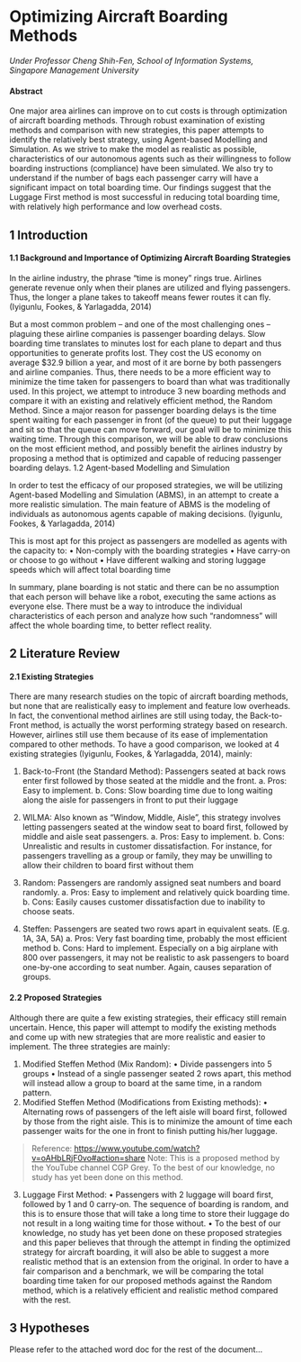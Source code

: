 # Optimizing Aircraft Boarding Methods
*Under Professor Cheng Shih-Fen, School of Information Systems, Singapore Management University*

#### Abstract
One major area airlines can improve on to cut costs is through optimization of aircraft boarding methods. Through robust examination of existing methods and comparison with new strategies, this paper attempts to identify the relatively best strategy, using Agent-based Modelling and Simulation. As we strive to make the model as realistic as possible, characteristics of our autonomous agents such as their willingness to follow boarding instructions (compliance) have been simulated. We also try to understand if the number of bags each passenger carry will have a significant impact on total boarding time. Our findings suggest that the Luggage First method is most successful in reducing total boarding time, with relatively high performance and low overhead costs. 

## 1 Introduction
#### 1.1	Background and Importance of Optimizing Aircraft Boarding Strategies

In the airline industry, the phrase “time is money” rings true. Airlines generate revenue only when their planes are utilized and flying passengers. Thus, the longer a plane takes to takeoff means fewer routes it can fly. (Iyigunlu, Fookes, & Yarlagadda, 2014)

But a most common problem – and one of the most challenging ones – plaguing these airline companies is passenger boarding delays. Slow boarding time translates to minutes lost for each plane to depart and thus opportunities to generate profits lost. They cost the US economy on average $32.9 billion a year, and most of it are borne by both passengers and airline companies. 
Thus, there needs to be a more efficient way to minimize the time taken for passengers to board than what was traditionally used. In this project, we attempt to introduce 3 new boarding methods and compare it with an existing and relatively efficient method, the Random Method. 
Since a major reason for passenger boarding delays is the time spent waiting for each passenger in front (of the queue) to put their luggage and sit so that the queue can move forward, our goal will be to minimize this waiting time. 
Through this comparison, we will be able to draw conclusions on the most efficient method, and possibly benefit the airlines industry by proposing a method that is optimized and capable of reducing passenger boarding delays. 
1.2	Agent-based Modelling and Simulation

In order to test the efficacy of our proposed strategies, we will be utilizing Agent-based Modelling and Simulation (ABMS), in an attempt to create a more realistic simulation. The main feature of ABMS is the modeling of individuals as autonomous agents capable of making decisions. (Iyigunlu, Fookes, & Yarlagadda, 2014)

This is most apt for this project as passengers are modelled as agents with the capacity to: 
•	Non-comply with the boarding strategies
•	Have carry-on or choose to go without
•	Have different walking and storing luggage speeds which will affect total boarding time

In summary, plane boarding is not static and there can be no assumption that each person will behave like a robot, executing the same actions as everyone else. There must be a way to introduce the individual characteristics of each person and analyze how such “randomness” will affect the whole boarding time, to better reflect reality.

## 2	Literature Review
#### 2.1 Existing Strategies
There are many research studies on the topic of aircraft boarding methods, but none that are realistically easy to implement and feature low overheads. In fact, the conventional method airlines are still using today, the Back-to-Front method, is actually the worst performing strategy based on research. However, airlines still use them because of its ease of implementation compared to other methods. 
To have a good comparison, we looked at 4 existing strategies (Iyigunlu, Fookes, & Yarlagadda, 2014), mainly: 
1.	Back-to-Front (the Standard Method): Passengers seated at back rows enter first followed by those seated at the middle and the front. 
a.	Pros: Easy to implement. 
b.	Cons: Slow boarding time due to long waiting along the aisle for passengers in front to put their luggage

2.	WILMA: Also known as “Window, Middle, Aisle”, this strategy involves letting passengers seated at the window seat to board first, followed by middle and aisle seat passengers. 
a.	Pros: Easy to implement.
b.	Cons: Unrealistic and results in customer dissatisfaction. For instance, for passengers travelling as a group or family, they may be unwilling to allow their children to board first without them

3.	Random: Passengers are randomly assigned seat numbers and board randomly. 
a.	Pros: Easy to implement and relatively quick boarding time. 
b.	Cons: Easily causes customer dissatisfaction due to inability to choose seats. 

4.	Steffen: Passengers are seated two rows apart in equivalent seats. (E.g. 1A, 3A, 5A)
a.	Pros: Very fast boarding time, probably the most efficient method
b.	Cons: Hard to implement. Especially on a big airplane with 800 over passengers, it may not be realistic to ask passengers to board one-by-one according to seat number. Again, causes separation of groups.

#### 2.2 Proposed Strategies
Although there are quite a few existing strategies, their efficacy still remain uncertain. Hence, this paper will attempt to modify the existing methods and come up with new strategies that are more realistic and easier to implement. 
The three strategies are mainly: 
1. Modified Steffen Method (Mix Random): 
•	Divide passengers into 5 groups 
•	Instead of a single passenger seated 2 rows apart, this method will instead allow a group to board at the same time, in a random pattern. 
2. Modified Steffen Method (Modifications from Existing methods): 
•	Alternating rows of passengers of the left aisle will board first, followed by those from the right aisle. This is to minimize the amount of time each passenger waits for the one in front to finish putting his/her luggage.
> Reference: https://www.youtube.com/watch?v=oAHbLRjF0vo#action=share
Note: This is a proposed method by the YouTube channel CGP Grey. To the best of our knowledge, no study has yet been done on this method.

3. Luggage First Method:
•	Passengers with 2 luggage will board first, followed by 1 and 0 carry-on. The sequence of boarding is random, and this is to ensure those that will take a long time to store their luggage do not result in a long waiting time for those without.
•	To the best of our knowledge, no study has yet been done on these proposed strategies and this paper believes that through the attempt in finding the optimized strategy for aircraft boarding, it will also be able to suggest a more realistic method that is an extension from the original. 
In order to have a fair comparison and a benchmark, we will be comparing the total boarding time taken for our proposed methods against the Random method, which is a relatively efficient and realistic method compared with the rest.

## 3 Hypotheses
Please refer to the attached word doc for the rest of the document...

